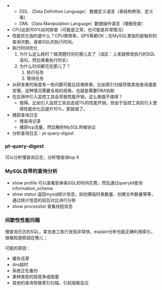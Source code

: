 - 
  - DDL （Data Definition Language） 数据定义语言（表结构修改、定义等）
  - DML（Data Manipulation Language）数据操作语言（增删改查）
- CPU达到100%如何排查（可能是正常，也可能是异常情况）
- 性能优化指的是什么？CPU使用率，QPS等都OK；在MySQL里指的是每秒的查询次数，或者SQL的执行时间。
- 执行时间优化
  1. 为什么这么耗时？搞清楚时间花哪儿去了（误区：上来就修改执行的SQL语句，然后再看执行时长）
  2. 为什么时间都花在那儿了？
     1. 执行任务
     2. 等待任务
- 从研发者的角度有一些问题可能比较难排查，比如索引扫描导致其他查询速度变慢，这种情况需要全局的视角，也就是需要DBA协助
- 在应用中引入监控工具会导致性能开销，这么做值不值得？
  - 值得。比如引入监控工具会造成1%的性能开销，但由于监控工具的引入使得性能优化后提升10%，那就值了。
- 捕获查询日志
  - 慢查询记录
  - 捕获tcp流量，然后解析MySQL传输协议
- 分析查询日志：pt-query-digest

### pt-query-digest

可以分析慢查询日志，分析慢查询top K

### MySQL自带的查询分析

- show profile 可以查看到单条SQL的时间花费，然后通过queryId查询information_schema
- show status 返回mysql统计信息，如创建临时表数量、创建文件数量等等，通过统计信息的前后对比进行分析
- show processlist 查看线程状态

### 间歇性性能问题

慢查询日志的SQL，拿去收工执行发现非常快，explain分析也能正确利用索引，很难知道原因在哪儿；

可能的原因：

- 缓存击穿
- dns超时
- 系统正在备份
- 某种类型的锁竞争或阻塞
- 其他的查询导致索引扫描，引起级联反应



